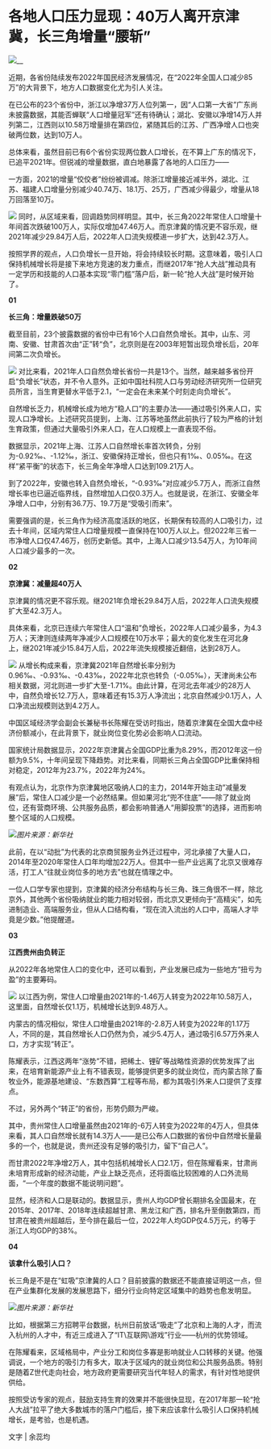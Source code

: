 # 各地人口压力显现：40万人离开京津冀，长三角增量“腰斩”

![](https://inews.gtimg.com/news_bt/OGv0NGNUMoeHjL_HiltX2OkCL5vTQviQvaabrDJngYzDIAA/1000)__

近期，各省份陆续发布2022年国民经济发展情况，在“2022年全国人口减少85万”的大背景下，地方人口数据变化尤为引人关注。

在已公布的23个省份中，浙江以净增37万人位列第一，因“人口第一大省”广东尚未披露数据，其能否蝉联“人口增量冠军”还有待确认；湖北、安徽以净增14万人并列第二，江西则以10.58万增量排在第四位，紧随其后的江苏、广西净增人口也突破两位数，达到10万人。

总体来看，虽然目前已有6个省份实现两位数人口增长，在不算上广东的情况下，已追平2021年。但锐减的增量数据，直白地暴露了各地的人口压力——

一方面，2021的增量“佼佼者”纷纷被调减。除浙江增量接近减半外，湖北、江苏、福建人口增量分别减少40.74万、18.1万、25万，广西减少得最少，增量从18万回落至10万。

![](https://inews.gtimg.com/news_bt/OJhi3Qs1duI8uiC42vodff0whAoZvwAvs2RJKzNHErVZcAA/1000)
同时，从区域来看，回调趋势同样明显。其中，长三角2022年常住人口增量十年间首次跌破100万人，实际仅增加47.46万人。而京津冀的情况更不容乐观，继2021年减少29.84万人后，2022年人口流失规模进一步扩大，达到42.3万人。

按照学界的观点，人口负增长一旦开始，将会持续较长时期。这意味着，吸引人口保持机械增长将是接下来地方竞速的发力重点，而继2017年“抢人大战”推动具有一定学历和技能的人口基本实现“零门槛”落户后，新一轮“抢人大战”是时候开始了。

**01**

**长三角：增量跌破50万**

截至目前，23个披露数据的省份中已有16个人口自然负增长。其中，山东、河南、安徽、甘肃首次由“正”转“负”，北京则是在2003年短暂出现负增长后，20年间第二次负增长。

![](https://inews.gtimg.com/news_bt/OcC_xnf4DrHkAYEorH6uzfY_hpaDBn0Dfsid-FJXzSRkoAA/1000)
对比来看，2021年人口自然负增长省份一共是13个。当然，越来越多省份开启“负增长”状态，并不令人意外。正如中国社科院人口与劳动经济研究所一位研究员所言，当生育更替水平低于2.1，“一定会在未来某个时刻走向负增长”。

自然增长乏力，机械增长成为地方“稳人口”的主要办法——通过吸引外来人口，实现人口净增长。上述研究员提到，上海、江苏等地虽然此前执行了较为严格的计划生育政策，但通过大量吸引外来人口，在人口规模上一直表现不俗。

数据显示，2021年上海、江苏人口自然增长率首次转负，分别为-0.92‰、-1.12‰，浙江、安徽保持正增长，但也只有1‰、0.05‰。在这样“紧平衡”的状态下，长三角全年净增人口达到109.21万人。

到了2022年，安徽也转入自然负增长，“-0.93‰”对应减少5.7万人，而浙江自然增长率也已逼近临界线，自然增加人口仅0.3万人。也就是说，在浙江、安徽全年净增人口中，分别有36.7万、19.7万是“受吸引而来”。

需要强调的是，长三角作为经济高度活跃的地区，长期保有较高的人口吸引力，过去十年间，区域内常住人口增量规模一直保持在100万人以上。但2022年三省一市净增人口仅47.46万，创历史新低。其中，上海人口减少13.54万人，为10年间人口减少最多的一次。

**02**

**京津冀：减量超40万人**

京津冀的情况更不容乐观。继2021年负增长29.84万人后，2022年人口流失规模扩大至42.3万人。

具体来看，北京已连续六年常住人口“温和”负增长，2022年人口减少最多，为4.3万人；天津则连续两年净减少人口规模在10万水平；最大的变化发生在河北身上，继2021年减少15.84万人后，2022年流失规模接近翻倍，达到28万人。

![](https://inews.gtimg.com/news_bt/OJsDnviVccAmmNeunLwIvu4fUwn2RXdQ46yTc8rn8cRSEAA/1000)
从增长构成来看，京津冀2021年自然增长率分别为0.96‰、-0.93‰、-0.43‰，2022年北京也转负（-0.05‰），天津尚未公布相关数据，河北则进一步扩大至-1.71%。由此计算，在河北去年减少的28万人中，自然负增长12.7万人，意味着还有15.3万人净流出；北京自然减少0.1万人，人口净流出规模则达到4.2万人。

中国区域经济学会副会长兼秘书长陈耀在受访时指出，随着京津冀在全国大盘中经济份额减小，在此背景下，就业岗位变化势必会影响人口流动。

国家统计局数据显示，2022年京津冀占全国GDP比重为8.29%，而2012年这一份额为9.5%，十年间呈现下降趋势。对比来看，同期长三角占全国GDP比重保持相对稳定，2012年为23.7%，2022年为24%。

有观点认为，北京作为京津冀地区吸纳人口的主力，2014年开始主动“减量发展”后，常住人口减少是一个必然结果。但如果河北“兜不住底”——除了就业岗位，还有营商环境、公共服务品质，都会影响普通人“用脚投票”的选择，进而影响整个区域的人口规模。

![](https://inews.gtimg.com/news_bt/OJsEy5T2bSDwm1vrU0Gn6IfqfaT6zCJJwYkE-IgwU7NyUAA/1000)_图片来源：新华社_

此前，在以“动批”为代表的北京商贸服务业外迁过程中，河北承接了大量人口，2014年至2020年常住人口年均增加22万人。但其中一些产业远离了北京又很难存活，打工人“往就业岗位多的地方去”也就在情理之中。

一位人口学专家也提到，京津冀的经济分布结构与长三角、珠三角很不一样，除北京外，其他两个省份吸纳就业的能力相对较弱，而北京又更倾向于“高精尖”，如先进制造业、高端服务业，但从人口结构看，“现在流入流出的人口中，高端人才毕竟是少数。”他提醒道。

**03**

**江西贵州由负转正**

从2022年各地常住人口的变化中，还可以看到，产业发展已成为一些地方“扭亏为盈”的主要筹码。

![](https://inews.gtimg.com/news_bt/OjB_ZuO7gpxe4nyzxBvFOBNb-I9aJ_2sS_qsam_TG7d2sAA/1000)
以江西为例，常住人口增量由2021年的-1.46万人转变为2022年10.58万人，这里面，自然增长仅1.1万，机械增长达到9.48万人。

内蒙古的情况相似，常住人口增量由2021年的-2.8万人转变为2022年的1.17万人，不同的是，其自然增长人口仍然为负，减少5.4万人，通过吸引6.57万外来人口，方才实现“转正”。

陈耀表示，江西这两年“涨势”不错，把稀土、锂矿等战略性资源的优势发挥了出来，在培育新能源产业上有不错表现，能够提供更多的就业岗位，而内蒙古除了畜牧业外，能源基地建设、“东数西算”工程等布局，都为其吸引外来人口提供了支撑点。

不过，另外两个“转正”的省份，形势仍颇为严峻。

其中，贵州常住人口增量虽然由2021年的-6万人转变为2022年的4万人，但具体来看，其人口自然增长就有14.3万人——是已公布人口数据的省份中自然增长量最多的一个，也就是说，贵州还没有足够的吸引力，留下“自己人”。

而甘肃2022年净增2万人，其中包括机械增长人口2.1万，但在陈耀看来，甘肃尚未培育形成新的经济动能，产业上缺乏亮点，还将面临比较困难的人口外流局面，“一个年度的数据不能说明问题”。

显然，经济和人口是联动的。数据显示，贵州人均GDP曾长期排名全国最末，在2015年、2017年、2018年连续超越甘肃、黑龙江和广西，排名升至倒数第四，而甘肃在被贵州超越后，至今排在最后一位，2022年人均GDP仅4.5万元，约等于浙江人均GDP的38%。

**04**

**该拿什么吸引人口？**

长三角是不是在“虹吸”京津冀的人口？目前披露的数据还不能直接证明这一点，但在产业集群化发展的发展思路下，细分行业向特定区域集中的趋势也愈发明显。

![](https://inews.gtimg.com/news_bt/OpveJ5FJfaU5f2OxCPpmWs2TFsgPHVaYaBuSJtLVFeS-gAA/1000)_图片来源：新华社_

比如，根据第三方招聘平台数据，杭州日前放话“吸走”了北京和上海的人才，而流入杭州的人才中，有近三成进入了“IT\互联网\游戏”行业——杭州的优势领域。

在陈耀看来，区域格局中，产业分工和岗位多寡是影响就业人口转移的关键。他强调说，一个地方的吸引力有多大，取决于区域内的就业岗位和公共服务品质。特别是随着Z世代走向社会，地方政府更需要研究当代年轻人的需求，有针对性地提供供给。

按照受访专家的观点，鼓励支持生育的效果并不能很快显现，在2017年那一轮“抢人大战”拉平了绝大多数城市的落户门槛后，接下来应该拿什么吸引人口保持机械增长，是考验，也是机遇。

文字 | 余蕊均


